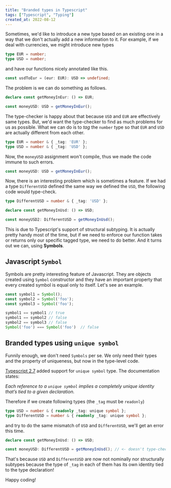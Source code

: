 ```yaml
---
title: "Branded types in Typescript"
tags: ["Typescript", "Typing"]
created_at: 2022-08-12
---
```

Sometimes, we'd like to introduce a new type based on an existing one in a way that we don't actually add a new information to it. For example, if we deal with currencies, we might introduce new types

```typescript
type EUR = number;
type USD = number;
```

and have our functions nicely annotated like this.

```typescript
const usdToEur = (eur: EUR): USD => undefined;
```

The problem is we can do something as follows.

```typescript
declare const getMoneyInEur: () => EUR;

const moneyUSD: USD = getMoneyInEur();
```

The type-checker is happy about that because `USD` and `EUR` are effectively same types. But, we'd want the type-checker to find as much problems for us as possible. What we can do is to *tag* the `number` type so that `EUR` and `USD` are actually different from each other.

```typescript
type EUR = number & { _tag: 'EUR' };
type USD = number & { _tag: 'USD' };
```

Now, the `moneyUSD` assignment won't compile, thus we made the code immune to such errors. 

```typescript
const moneyUSD: USD = getMoneyInEur();
```

Now, there is an interesting problem which is sometimes a feature. If we had a type `DifferentUSD` defined the same way we defined the `USD`, the following code would type-check.

```typescript
type DifferentUSD = number & { _tag: 'USD' };

declare const getMoneyInUsd: () => USD;

const moneyUSD2: DifferentUSD = getMoneyInUsd();
```

This is due to Typescript's support of structural subtyping. It is actually pretty handy most of the time, but if we need to enforce our function takes or returns only our specific tagged type, we need to do better. And it turns out we can, using **Symbols**.

## Javascript `Symbol`

Symbols are pretty interesting feature of Javascript. They are objects created using `Symbol` constructor and they have an important property that every created symbol is equal only to itself. Let's see an example.

```javascript
const symbol1 = Symbol();
const symbol2 = Symbol('foo');
const symbol3 = Symbol('foo');

symbol1 == symbol1 // true
symbol1 == symbol2 // false
symbol2 == symbol3 // false
Symbol('foo') === Symbol('foo')  // false
```

## Branded types using `unique symbol`

Funnily enough, we don't need `Symbols` per se. We only need their types and the property of uniqueness, but now in the type-level code.

[Typescript 2.7](https://www.typescriptlang.org/docs/handbook/release-notes/typescript-2-7.html) added support for `unique symbol` type. The documentation states:

*Each reference to a `unique symbol` implies a completely unique identity that’s tied to a given declaration.*

Therefore if we create following types (the `_tag` must be `readonly`)

```typescript
type USD = number & { readonly _tag: unique symbol };
type DifferentUSD = number & { readonly _tag: unique symbol };
```

and try to do the same mismatch of `USD` and `DifferentUSD`, we'll get an error this time.

```typescript
declare const getMoneyInUsd: () => USD;

const moneyUSD: DifferentUSD = getMoneyInUsd(); // <- doesn't type-check
```

That's because `USD` and `DifferentUSD` are now not nominally nor structurally subtypes because the type of `_tag` in each of them has its own identity tied to the type declaration!

Happy coding!